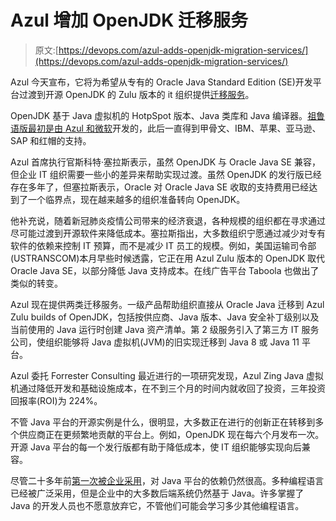 # Azul 增加 OpenJDK 迁移服务

> 原文:[https://devops.com/azul-adds-openjdk-migration-services/](https://devops.com/azul-adds-openjdk-migration-services/)

Azul 今天宣布，它将为希望从专有的 Oracle Java Standard Edition (SE)开发平台过渡到开源 OpenJDK 的 Zulu 版本的 it 组织提供[迁移服务](https://www.azul.com/press_release/azul-launches-migration-services/)。

OpenJDK 基于 Java 虚拟机的 HotpSpot 版本、Java 类库和 Java 编译器。[祖鲁语版最初是由 Azul 和微软](https://digitalanarchist.com/video-tag/azul-systems)开发的，此后一直得到甲骨文、IBM、苹果、亚马逊、SAP 和红帽的支持。

Azul 首席执行官斯科特·塞拉斯表示，虽然 OpenJDK 与 Oracle Java SE 兼容，但企业 IT 组织需要一些小的差异来帮助实现过渡。虽然 OpenJDK 的发行版已经存在多年了，但塞拉斯表示，Oracle 对 Oracle Java SE 收取的支持费用已经达到了一个临界点，现在越来越多的组织准备转向 OpenJDK。

他补充说，随着新冠肺炎疫情公司带来的经济衰退，各种规模的组织都在寻求通过尽可能过渡到开源软件来降低成本。塞拉斯指出，大多数组织宁愿通过减少对专有软件的依赖来控制 IT 预算，而不是减少 IT 员工的规模。例如，美国运输司令部(USTRANSCOM)本月早些时候透露，它正在用 Azul Zulu 版本的 OpenJDK 取代 Oracle Java SE，以部分降低 Java 支持成本。在线广告平台 Taboola 也做出了类似的转变。

Azul 现在提供两类迁移服务。一级产品帮助组织直接从 Oracle Java 迁移到 Azul Zulu builds of OpenJDK，包括按供应商、Java 版本、Java 安全补丁级别以及当前使用的 Java 运行时创建 Java 资产清单。第 2 级服务引入了第三方 IT 服务公司，使组织能够将 Java 虚拟机(JVM)的旧实现迁移到 Java 8 或 Java 11 平台。

Azul 委托 Forrester Consulting 最近进行的一项研究发现，Azul Zing Java 虚拟机通过降低开发和基础设施成本，在不到三个月的时间内就收回了投资，三年投资回报率(ROI)为 224%。

不管 Java 平台的开源实例是什么，很明显，大多数正在进行的创新正在转移到多个供应商正在更频繁地贡献的平台上。例如，OpenJDK 现在每六个月发布一次。开源 Java 平台的每一个发行版都有助于降低成本，使 IT 组织能够实现向后兼容。

尽管二十多年前[第一次被企业采用](https://devops.com/looking-back-on-20-years-of-enterprise-java/)，对 Java 平台的依赖仍然很高。多种编程语言已经被广泛采用，但是企业中的大多数后端系统仍然基于 Java。许多掌握了 Java 的开发人员也不愿意放弃它，不管他们可能会学习多少其他编程语言。